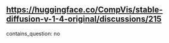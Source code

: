## https://huggingface.co/CompVis/stable-diffusion-v-1-4-original/discussions/215

contains_question: no